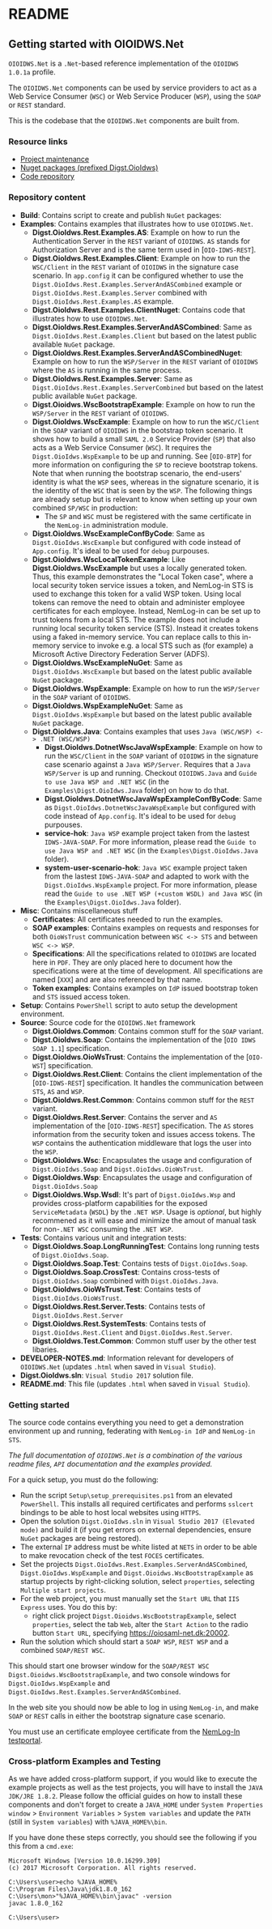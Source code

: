 README
======


## Getting started with OIOIDWS.Net

`OIOIDWS.Net` is a `.Net`-based reference implementation of the `OIOIDWS 1.0.1a` profile.

The `OIOIDWS.Net` components can be used by service providers to act as a Web 
Service Consumer (`WSC`) or Web Service Producer (`WSP`), using the `SOAP` or 
`REST` standard.

This is the codebase that the `OIOIDWS.Net` components are built from.

### Resource links

* [Project maintenance][project]
* [Nuget packages (prefixed Digst.OioIdws)][nuget]
* [Code repository][svnrepo]

[project]: https://digitaliser.dk/group/705156
[nuget]:   https://www.nuget.org/profiles/Digitaliseringsstyrelsen
[svnrepo]: https://svn.softwareborsen.dk/OIOIDWS/

### Repository content

* **Build**: Contains script to create and publish `NuGet` packages:
* **Examples**: Contains examples that illustrates how to use `OIOIDWS.Net`.
  * **Digst.OioIdws.Rest.Examples.AS**: Example on how to run the Authentication Server in the `REST` variant of `OIOIDWS`. `AS` stands for Authorization Server and is the same term used in [`OIO-IDWS-REST`].
  * **Digst.OioIdws.Rest.Examples.Client**: Example on how to run the `WSC/Client` in the `REST` variant of `OIOIDWS` in the signature case scenario. In `app.config` it can be configured whether to use the `Digst.OioIdws.Rest.Examples.ServerAndASCombined` example or `Digst.OioIdws.Rest.Examples.Server` combined with `Digst.OioIdws.Rest.Examples.AS` example.
  * **Digst.OioIdws.Rest.Examples.ClientNuget**: Contains code that illustrates how to use `OIOIDWS.Net`.
  * **Digst.OioIdws.Rest.Examples.ServerAndASCombined**: Same as `Digst.OioIdws.Rest.Examples.Client` but based on the latest public available `NuGet` package.
  * **Digst.OioIdws.Rest.Examples.ServerAndASCombinedNuget**: Example on how to run the `WSP/Server` in the `REST` variant of `OIOIDWS` where the `AS` is running in the same process.
  * **Digst.OioIdws.Rest.Examples.Server**: Same as `Digst.OioIdws.Rest.Examples.ServerCombined` but based on the latest public available `NuGet` package.
  * **Digst.Oioidws.WscBootstrapExample**: Example on how to run the `WSP/Server` in the `REST` variant of `OIOIDWS`.
  * **Digst.OioIdws.WscExample**: Example on how to run the `WSC/Client` in the `SOAP` variant of `OIOIDWS` in the bootstrap token scenario. It shows how to build a small `SAML 2.0` Service Provider (`SP`) that also acts as a Web Service Consumer (`WSC`). It requires the `Digst.OioIdws.WspExample` to be up and running. See [`OIO-BTP`] for more information on configuring the `SP` to recieve bootstrap tokens. Note that when running the bootstrap scenario, the end-users' identity is what the `WSP` sees, whereas in the signature scenario, it is the identity of the `WSC` that is seen by the `WSP`. The following things are already setup but is relevant to know when setting up your own combined `SP/WSC` in production:
    * The `SP` and `WSC` must be registered with the same certificate in the `NemLog-in` administration module.
  * **Digst.OioIdws.WscExampleConfByCode**: Same as `Digst.OioIdws.WscExample` but configured with code instead of `App.config`. It's ideal to be used for `debug` purpouses.
  * **Digst.OioIdws.WscLocalTokenExample**: Like **Digst.OioIdws.WscExample** but uses a locally generated token. Thus, this example demonstrates the "Local Token case", where a local security token service issues a token, and NemLog-in STS is used to exchange this token for a valid WSP token. Using local tokens can remove the need to obtain and administer employee certificates for each employee. Instead, NemLog-in can be set up to trust tokens from a local STS. The example does not include a running local security token service (STS). Instead it creates tokens using a faked in-memory service. You can replace calls to this in-memory service to invoke e.g. a local STS such as (for example) a Microsoft Active Directory Federation Server (ADFS).
  * **Digst.OioIdws.WscExampleNuGet**: Same as `Digst.OioIdws.WscExample` but based on the latest public available `NuGet` package.
  * **Digst.OioIdws.WspExample**: Example on how to run the `WSP/Server` in the `SOAP` variant of `OIOIDWS`.
  * **Digst.OioIdws.WspExampleNuGet**: Same as `Digst.OioIdws.WspExample` but based on the latest public available `NuGet` package.
  * **Digst.OioIdws.Java**: Contains examples that uses `Java (WSC/WSP) <-> .NET (WSC/WSP)`
    * **Digst.OioIdws.DotnetWscJavaWspExample**: Example on how to run the `WSC/Client` in the `SOAP` variant of `OIOIDWS` in the signature case scenario against a `Java WSP/Server`. Requires that a `Java WSP/Server` is up and running. Checkout `OIOIDWS.Java` and `Guide to use Java WSP and .NET WSC` (in the `Examples\Digst.OioIdws.Java` folder) on how to do that.
    * **Digst.OioIdws.DotnetWscJavaWspExampleConfByCode**: Same as `Digst.OioIdws.DotnetWscJavaWspExample` but configured with code instead of `App.config`. It's ideal to be used for `debug` purpouses.
    * **service-hok**: `Java WSP` example project taken from the lastest `IDWS-JAVA-SOAP`. For more information, please read the `Guide to use Java WSP and .NET WSC` (in the `Examples\Digst.OioIdws.Java` folder).
    * **system-user-scenario-hok**: `Java WSC` example project taken from the lastest `IDWS-JAVA-SOAP` and adapted to work with the `Digst.OioIdws.WspExample` project. For more information, please read the `Guide to use .NET WSP (+custom WSDL) and Java WSC` (in the `Examples\Digst.OioIdws.Java` folder).
* **Misc**: Contains miscellaneous stuff
  * **Certificates**: All certificates needed to run the examples.
  * **SOAP examples**: Contains examples on requests and responses for both `OioWsTrust` communication between `WSC <-> STS` and between `WSC <-> WSP`.
  * **Specifications**: All the specifications related to `OIOIDWS` are located here in `PDF`. They are only placed here to document how the specifications were at the time of development. All specifications are named [`XXX`] and are also referenced by that name.
  * **Token examples**: Contains examples on `IdP` issued bootstrap token and `STS` issued access token.
* **Setup**: Contains `PowerShell` script to auto setup the development environment.
* **Source**: Source code for the `OIOIDWS.Net` framework
  * **Digst.OioIdws.Common**: Contains common stuff for the `SOAP` variant.
  * **Digst.OioIdws.Soap**: Contains the implementation of the [`OIO IDWS SOAP 1.1`] specification.
  * **Digst.OioIdws.OioWsTrust**: Contains the implementation of the [`OIO-WST`] specification.
  * **Digst.OioIdws.Rest.Client**: Contains the client implementation of the [`OIO-IDWS-REST`] specification. It handles the communication between `STS`, `AS` and `WSP`.
  * **Digst.OioIdws.Rest.Common**: Contains common stuff for the `REST` variant.
  * **Digst.OioIdws.Rest.Server**: Contains the server and `AS` implementation of the [`OIO-IDWS-REST`] specification. The `AS` stores information from the security token and issues access tokens. The `WSP` contains the authentication middleware that logs the user into the `WSP`.
  * **Digst.OioIdws.Wsc**: Encapsulates the usage and configuration of `Digst.OioIdws.Soap` and `Digst.OioIdws.OioWsTrust`.
  * **Digst.OioIdws.Wsp**: Encapsulates the usage and configuration of `Digst.OioIdws.Soap` 
  * **Digst.OioIdws.Wsp.Wsdl**: It's part of `Digst.OioIdws.Wsp` and provides cross-platform capabilities for the exposed `ServiceMetadata` (`WSDL`) by the `.NET WSP`. Usage is _optional_, but highly recommened as it will ease and minimize the amout of manual task for non-`.NET WSC` consuming the `.NET WSP`.
* **Tests**: Contains various unit and integration tests:
  * **Digst.OioIdws.Soap.LongRunningTest**: Contains long running tests of `Digst.OioIdws.Soap`.
  * **Digst.OioIdws.Soap.Test**: Contains tests of `Digst.OioIdws.Soap`.
  * **Digst.OioIdws.Soap.CrossTest**: Contains cross-tests of `Digst.OioIdws.Soap` combined with `Digst.OioIdws.Java`.
  * **Digst.OioIdws.OioWsTrust.Test**: Contains tests of `Digst.OioIdws.OioWsTrust`.
  * **Digst.OioIdws.Rest.Server.Tests**: Contains tests of `Digst.OioIdws.Rest.Server`
  * **Digst.OioIdws.Rest.SystemTests**: Contains tests of `Digst.OioIdws.Rest.Client` and `Digst.OioIdws.Rest.Server`.
  * **Digst.OioIdws.Test.Common**: Common stuff user by the other test libaries.
* **DEVELOPER-NOTES.md**: Information relevant for developers of `OIOIDWS.Net` (updates `.html` when saved in `Visual Studio`).
* **Digst.OioIdws.sln**: `Visual Studio 2017` solution file.
* **README.md**: This file (updates `.html` when saved in `Visual Studio`).

### Getting started

The source code contains everything you need to get a demonstration environment up and running, federating with `NemLog-in IdP` and `NemLog-in STS`.

_The full documentation of `OIOIDWS.Net` is a combination of the various readme files, `API` documentation and the examples provided._

For a quick setup, you must do the following:

* Run the script `Setup\setup_prerequisites.ps1` from an elevated `PowerShell`. This installs all required certificates and performs `sslcert` bindings to be able to host local websites using `HTTPS`.
* Open the solution `Digst.OioIdws.sln` in `Visual Studio 2017 (Elevated mode)` and build it (if you get errors on external dependencies, ensure `NuGet` packages are being restored).
* The external `IP` address must be white listed at `NETS` in order to be able to make revocation check of the test `FOCES` certificates.
* Set the projects `Digst.OioIdws.Rest.Examples.ServerAndASCombined`, `Digst.OioIdws.WspExample` and `Digst.Oioidws.WscBootstrapExample` as startup projects by right-clicking solution, select `properties`, selecting `Multiple start projects`.
* For the web project, you must manually set the `Start URL` that `IIS Express` uses. You do this by:
  * right click project `Digst.Oioidws.WscBootstrapExample`, select `properties`, select the tab `Web`, alter the `Start Action` to the radio button `Start URL`, specifying https://oiosaml-net.dk:20002.
* Run the solution which should start a `SOAP WSP`, `REST WSP` and a combined `SOAP/REST WSC`.

This should start one browser window for the `SOAP/REST WSC` `Digst.Oioidws.WscBootstrapExample`, and two console windows for `Digst.OioIdws.WspExample` and `Digst.OioIdws.Rest.Examples.ServerAndASCombined`.

In the web site you should now be able to log in using `NemLog-in`, and make `SOAP` or `REST` calls in either the bootstrap signature case scenario.

You must use an certificate employee certificate from the [NemLog-In testportal][testportal].

[testportal]: https://test-nemlog-in.dk/testportal/

### Cross-platform Examples and Testing

As we have added cross-platform support, if you would like to execute the 
example projects as well as the test projects, you will have to install the
`JAVA JDK/JRE 1.8.2`. Please follow the official guides on how to install 
these components and don't forget to create a `JAVA_HOME` under
`System Properties window` > `Environment Variables` > 
`System variables` and update the `PATH` (still in `System variables`)
with `%JAVA_HOME%\bin`.

If you have done these steps correctly, you should see the following if you 
this from a `cmd.exe`:

```
Microsoft Windows [Version 10.0.16299.309]
(c) 2017 Microsoft Corporation. All rights reserved.

C:\Users\user>echo %JAVA_HOME%
C:\Program Files\Java\jdk1.8.0_162
C:\Users\mon>"%JAVA_HOME%\bin\javac" -version
javac 1.8.0_162

C:\Users\user>
```